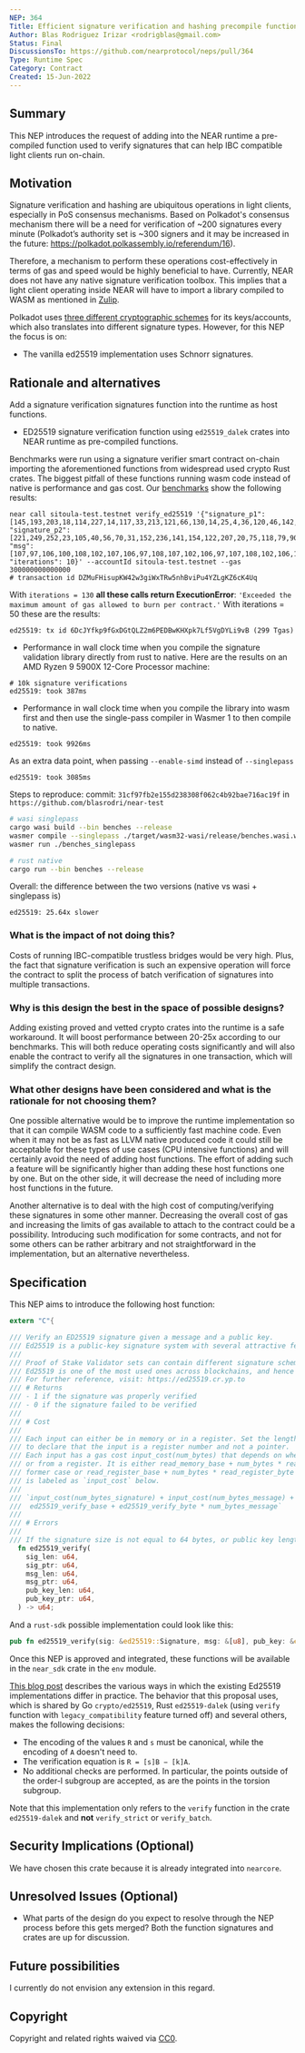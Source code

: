 ```yaml
---
NEP: 364
Title: Efficient signature verification and hashing precompile functions
Author: Blas Rodriguez Irizar <rodrigblas@gmail.com>
Status: Final
DiscussionsTo: https://github.com/nearprotocol/neps/pull/364
Type: Runtime Spec
Category: Contract
Created: 15-Jun-2022
---
```


## Summary

This NEP introduces the request of adding into the NEAR runtime a pre-compiled
function used to verify signatures that can help IBC compatible light clients run on-chain.

## Motivation

Signature verification and hashing are ubiquitous operations in light clients,
especially in PoS consensus mechanisms. Based on Polkadot's consensus mechanism
there will be a need for verification of ~200 signatures every minute
(Polkadot’s authority set is ~300 signers and it may be increased in the future: https://polkadot.polkassembly.io/referendum/16).

Therefore, a mechanism to perform these operations cost-effectively in terms
of gas and speed would be highly beneficial to have. Currently, NEAR does not have any native signature verification toolbox.
This implies that a light client operating inside NEAR will have to import a library
compiled to WASM as mentioned in [Zulip](https://near.zulipchat.com/#narrow/stream/295302-general/topic/light_client).

Polkadot uses [three different cryptographic schemes](https://wiki.polkadot.network/docs/learn-keys)
for its keys/accounts, which also translates into different signature types. However, for this NEP the focus is on:

- The vanilla ed25519 implementation uses Schnorr signatures.

## Rationale and alternatives

Add a signature verification signatures function into the runtime as host functions.

- ED25519 signature verification function using `ed25519_dalek` crates into NEAR runtime as pre-compiled functions.

Benchmarks were run using a signature verifier smart contract on-chain importing the aforementioned functions from
widespread used crypto Rust crates. The biggest pitfall of these functions running wasm code instead of native
is performance and gas cost. Our [benchmarks](https://github.com/blasrodri/near-test) show the following results:

```log
near call sitoula-test.testnet verify_ed25519 '{"signature_p1": [145,193,203,18,114,227,14,117,33,213,121,66,130,14,25,4,36,120,46,142,226,215,7,66,122,112,97,30,249,135,61,165], "signature_p2": [221,249,252,23,105,40,56,70,31,152,236,141,154,122,207,20,75,118,79,90,168,6,221,122,213,29,126,196,216,104,191,6], "msg": [107,97,106,100,108,102,107,106,97,108,107,102,106,97,107,108,102,106,100,107,108,97,100,106,102,107,108,106,97,100,115,107], "iterations": 10}' --accountId sitoula-test.testnet --gas 300000000000000
# transaction id DZMuFHisupKW42w3giWxTRw5nhBviPu4YZLgKZ6cK4Uq
```

With `iterations = 130` **all these calls return ExecutionError**: `'Exceeded the maximum amount of gas allowed to burn per contract.'`
With iterations = 50 these are the results:

```text
ed25519: tx id 6DcJYfkp9fGxDGtQLZ2m6PEDBwKHXpk7Lf5VgDYLi9vB (299 Tgas)
```

- Performance in wall clock time when you compile the signature validation library directly from rust to native.
  Here are the results on an AMD Ryzen 9 5900X 12-Core Processor machine:

```text
# 10k signature verifications
ed25519: took 387ms
```

- Performance in wall clock time when you compile the library into wasm first and then use the single-pass compiler in Wasmer 1 to then compile to native.

```text
ed25519: took 9926ms
```

As an extra data point, when passing `--enable-simd` instead of `--singlepass`

```text
ed25519: took 3085ms
```

Steps to reproduce:
commit: `31cf97fb2e155d238308f062c4b92bae716ac19f` in `https://github.com/blasrodri/near-test`

```sh
# wasi singlepass
cargo wasi build --bin benches --release
wasmer compile --singlepass ./target/wasm32-wasi/release/benches.wasi.wasm -o benches_singlepass
wasmer run ./benches_singlepass
```

```sh
# rust native
cargo run --bin benches --release
```

Overall: the difference between the two versions (native vs wasi + singlepass is)

```text
ed25519: 25.64x slower
```

### What is the impact of not doing this?

Costs of running IBC-compatible trustless bridges would be very high. Plus, the fact that signature verification
is such an expensive operation will force the contract to split the process of batch verification of signatures
into multiple transactions.

### Why is this design the best in the space of possible designs?

Adding existing proved and vetted crypto crates into the runtime is a safe workaround. It will boost performance
between 20-25x according to our benchmarks. This will both reduce operating costs significantly and will also
enable the contract to verify all the signatures in one transaction, which will simplify the contract design.

### What other designs have been considered and what is the rationale for not choosing them?

One possible alternative would be to improve the runtime implementation so that it can compile WASM code to a sufficiently
fast machine code. Even when it may not be as fast as LLVM native produced code it could still be acceptable for
these types of use cases (CPU intensive functions) and will certainly avoid the need of adding host functions.
The effort of adding such a feature will be significantly higher than adding these host functions one by one.
But on the other side, it will decrease the need of including more host functions in the future.

Another alternative is to deal with the high cost of computing/verifying these signatures in some other manner.
Decreasing the overall cost of gas and increasing the limits of gas available to attach to the contract could be a possibility.
Introducing such modification for some contracts, and not for some others can be rather arbitrary
and not straightforward in the implementation, but an alternative nevertheless.

## Specification

This NEP aims to introduce the following host function:

```rust
extern "C"{

/// Verify an ED25519 signature given a message and a public key.
/// Ed25519 is a public-key signature system with several attractive features
///
/// Proof of Stake Validator sets can contain different signature schemes.
/// Ed25519 is one of the most used ones across blockchains, and hence it's importance to be added.
/// For further reference, visit: https://ed25519.cr.yp.to
/// # Returns
/// - 1 if the signature was properly verified
/// - 0 if the signature failed to be verified
///
/// # Cost
///
/// Each input can either be in memory or in a register. Set the length of the input to `u64::MAX`
/// to declare that the input is a register number and not a pointer.
/// Each input has a gas cost input_cost(num_bytes) that depends on whether it is from memory
/// or from a register. It is either read_memory_base + num_bytes * read_memory_byte in the
/// former case or read_register_base + num_bytes * read_register_byte in the latter. This function
/// is labeled as `input_cost` below.
///
/// `input_cost(num_bytes_signature) + input_cost(num_bytes_message) + input_cost(num_bytes_public_key)
///  ed25519_verify_base + ed25519_verify_byte * num_bytes_message`
///
/// # Errors
///
/// If the signature size is not equal to 64 bytes, or public key length is not equal to 32 bytes, contract execution is terminated with an error.
  fn ed25519_verify(
    sig_len: u64,
    sig_ptr: u64,
    msg_len: u64,
    msg_ptr: u64,
    pub_key_len: u64,
    pub_key_ptr: u64,
  ) -> u64;
```

And a `rust-sdk` possible implementation could look like this:

```rs
pub fn ed25519_verify(sig: &ed25519::Signature, msg: &[u8], pub_key: &ed25519::Public) -> bool;
```

Once this NEP is approved and integrated, these functions will be available in the `near_sdk` crate in the
`env` module.

[This blog post](https://hdevalence.ca/blog/2020-10-04-its-25519am) describes the various ways in which the existing Ed25519 implementations differ in practice. The behavior that this proposal uses, which is shared by Go `crypto/ed25519`, Rust `ed25519-dalek` (using `verify` function with `legacy_compatibility` feature turned off) and several others, makes the following decisions:

- The encoding of the values `R` and `s` must be canonical, while the encoding of `A` doesn't need to.
- The verification equation is `R = [s]B − [k]A`.
- No additional checks are performed. In particular, the points outside of the order-l subgroup are accepted, as are the points in the torsion subgroup.

Note that this implementation only refers to the `verify` function in the
crate `ed25519-dalek` and **not** `verify_strict` or `verify_batch`.

## Security Implications (Optional)

We have chosen this crate because it is already integrated into `nearcore`.

## Unresolved Issues (Optional)

- What parts of the design do you expect to resolve through the NEP process before this gets merged?
  Both the function signatures and crates are up for discussion.

## Future possibilities

I currently do not envision any extension in this regard.

## Copyright

Copyright and related rights waived via [CC0](https://creativecommons.org/publicdomain/zero/1.0/).
